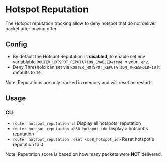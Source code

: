 # Hotspot Reputation

The Hotspot reputation tracking allow to deny hotspot that do not deliver packet after buying offer.

## Config

- By default the Hotspot Reputation is **disabled**, to enable set env variablable `ROUTER_HOTSPOT_REPUTATION_ENABLED=true` in your `.env`.
- Deny Threshold can set via `ROUTER_HOTSPOT_REPUTATION_THRESHOLD=10` it defaults to `10`.

Note: Reputations are only tracked in memory and will reset on restart.

## Usage

### CLI

- `router hotspot_reputation ls` Display all hotspots' reputation
- `router hotspot_reputation <b58_hotspot_id>` Display a hotspot's reputation
- `router hotspot_reputation reset <b58_hotspot_id>` Reset hotspot's reputation to 0

Note: Reputation score is based on how many packets were **NOT** delivered.
